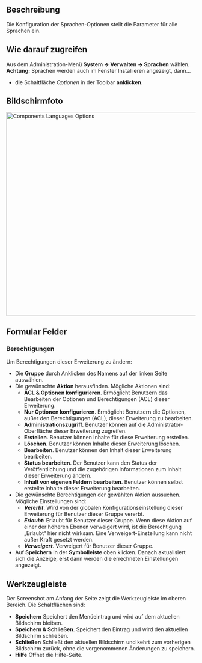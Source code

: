 <!-- Filename: Help4.x:Languages:_Options / Display title: Sprachen: Optionen -->

## Beschreibung

Die Konfiguration der Sprachen-Optionen stellt die Parameter für alle
Sprachen ein.

## Wie darauf zugreifen

Aus dem Administration-Menü **System → Verwalten → Sprachen**
wählen. **Achtung:** Sprachen werden auch im Fenster Installieren
angezeigt, dann...

  - die Schaltfläche *Optionen* in der Toolbar **anklicken**.

## Bildschirmfoto

<img
src="https://docs.joomla.org/images/thumb/e/e6/Help-4x-Components-Languages-Options-de.png/800px-Help-4x-Components-Languages-Options-de.png"
decoding="async"
srcset="https://docs.joomla.org/images/e/e6/Help-4x-Components-Languages-Options-de.png 1.5x"
data-file-width="1000" data-file-height="678" width="800" height="542"
alt="Components Languages Options" />

## Formular Felder

### Berechtigungen

Um Berechtigungen dieser Erweiterung zu ändern:

- Die **Gruppe** durch Anklicken des Namens auf der linken Seite
  auswählen.
- Die gewünschte **Aktion** herausfinden. Mögliche Aktionen sind:
  - **ACL & Optionen konfigurieren**. Ermöglicht Benutzern das
    Bearbeiten der Optionen und Berechtigungen (ACL) dieser Erweiterung.
  - **Nur Optionen konfigurieren**. Ermöglicht Benutzern die Optionen,
    außer den Berechtigungen (ACL), dieser Erweiterung zu bearbeiten.
  - **Administrationszugriff.** Benutzer können auf die
    Administrator-Oberfläche dieser Erweiterung zugreifen.
  - **Erstellen**. Benutzer können Inhalte für diese Erweiterung
    erstellen.
  - **Löschen**. Benutzer können Inhalte dieser Erweiterung löschen.
  - **Bearbeiten**. Benutzer können den Inhalt dieser Erweiterung
    bearbeiten.
  - **Status bearbeiten**. Der Benutzer kann den Status der
    Veröffentlichung und die zugehörigen Informationen zum Inhalt dieser
    Erweiterung ändern.
  - **Inhalt von eigenen Feldern bearbeiten**. Benutzer können selbst
    erstellte Inhalte dieser Erweiterung bearbeiten.
- Die gewünschte Berechtigungen der gewählten Aktion aussuchen. Mögliche
  Einstellungen sind:
  - ***Vererbt***. Wird von der globalen Konfigurationseinstellung
    dieser Erweiterung für Benutzer dieser Gruppe vererbt.
  - ***Erlaubt:*** Erlaubt für Benutzer dieser Gruppe. Wenn diese Aktion
    auf einer der höheren Ebenen verweigert wird, ist die Berechtigung
    „Erlaubt“ hier nicht wirksam. Eine Verweigert-Einstellung kann nicht
    außer Kraft gesetzt werden.
  - ***Verweigert***. Verweigert für Benutzer dieser Gruppe.
- Auf **Speichern** in der **Symbolleiste** oben klicken. Danach
  aktualisiert sich die Anzeige, erst dann werden die errechneten
  Einstellungen angezeigt.

## Werkzeugleiste

Der Screenshot am Anfang der Seite zeigt die Werkzeugleiste im oberen
Bereich. Die Schaltflächen sind:

- **Speichern** Speichert den Menüeintrag und wird auf dem aktuellen
  Bildschirm bleiben.
- **Speichern & Schließen**. Speichert den Eintrag und wird den
  aktuellen Bildschirm schließen.
- **Schließen** Schließt den aktuellen Bildschirm und kehrt zum
  vorherigen Bildschirm zurück, ohne die vorgenommenen Änderungen zu
  speichern.
- **Hilfe** Öffnet die Hilfe-Seite.
